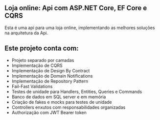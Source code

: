 ## Loja online: Api com ASP.NET Core, EF Core e CQRS 

Esta é uma api para uma loja online, implementando as melhores soluções na arquitetura da Api.

## Este projeto conta com:
* Projeto separado por camadas
* Implementação de CQRS
* Implementação de Design By Contract
* Implementação de Domain Notifications
* Implementação de Repository Pattern
* Fail-Fast Validations
* Testes de unidade para Handlers, Entities, Queries e Commands
* Banco de dados em SQL server e em memória
* Criação de fakes e mocks para testes de unidade
* Controllers enxutos com responsabilidades organizadas
* Authorização com JWT Bearer token

